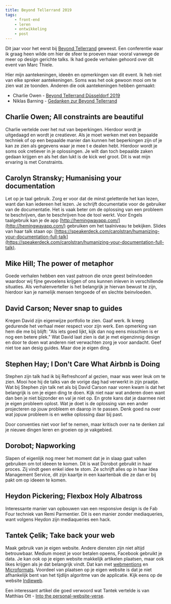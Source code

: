 ```yaml
---
title: Beyond Tellerrand 2019
tags: 
    - front-end
    - leren
    - ontwikkeling
    - post
---
```



Dit jaar voor het eerst bij [Beyond Tellerrand](https://beyondtellerrand.com/events/duesseldorf-2019/speakers) geweest. Een conferentie waar ik graag heen wilde om hier de sfeer te proeven maar vooral vanwege de meer op design gerichte talks. Ik had goede verhalen gehoord over dit event van Marc Thiele.

Hier mijn aantekeningen, ideeën en opmerkingen van dit event. Ik heb niet van elke spreker aantekeningen. Soms was het ook gewoon mooi om te zien wat ze toonden.
Anderen die ook aantekeningen hebben gemaakt:

- Charlie Owen - [Beyond Tellerrand Düsseldorf 2019](https://www.sonniesedge.net/posts/beyond-tellerrand-dusseldorf-2019)
- Niklas Barning - [Gedanken zur Beyond Tellerrand](https://niklasbarning.de/2019/05/14/gedanken-zur-beyond-tellerrand/)

## Charlie Owen; All constraints are beautiful
Charlie vertelde over het nut van beperkingen. Hierdoor wordt je uitgedaagd en wordt je creatiever. 
Als je moet werken met een bepaalde techniek of op een bepaalde manier dan kunnen het beperkingen zijn of je kan ze zien als gegevens waar je mee t e dealen hebt. Hierdoor wordt je soms ook cretiever in je oplossingen. Je wilt dan toch bepaalde zaken gedaan krijgen en als het dan lukt is de kick wel groot. Dit is wat mijn ervaring is met Constraints.


## Carolyn Stransky; Humanising your documentation
Let op je taal gebruik. Zorg er voor dat de minst geletterde het kan lezen, want dan kan iedereen het lezen.
Je schrijft documentatie voor de gebruiker van de documentatie. Het is vaak beter om de oplossing van een probleem te beschrijven, dan te beschrijven hoe de tool werkt.
Voor Engels taalgebruik kan je de app [http://hemingwayapp.com/](http://hemingwayapp.com/) gebruiken om het taalniveau te bekijken.
Slides van haar talk staan op: [https://speakerdeck.com/carolstran/humanizing-your-documentation-full-talk](https://speakerdeck.com/carolstran/humanizing-your-documentation-full-talk).


## Mike Hill; The power of metaphor
Goede verhalen hebben een vast patroon die onze geest beïnvloeden waardoor wij fijne gevoelens krijgen of ons kunnen inleven in verschillende situaties.
Als verhalenverteller is het belangrijk je hiervan bewust te zijn, hierdoor kan je namelijk mensen tengoede of en slechte beinvloeden.


## David Carson; Never snap to guides
Kregen David zijn eigenwijze portfolio te zien. Gaaf werk. Ik kreeg gedurende het verhaal meer respect voor zijn werk.
Een opmerking van hem die me bij blijft: "Als iets goed lijkt, kijk dan nog eens misschien is er nog een betere plek."
Wat David laat zien is dat je met eigenzinnig design en door te doen wat anderen niet verwachten zorg je voor aandacht.
Geef niet toe aan desig guides. Maar doe je eigen ding.


## Stephen Hay; I Don't Care What Airbnb is Doing
Stephen zijn talk had ik bij Refreshconf al gezien, maar was weer leuk om te zien. Mooi hoe hij de talks van de vorige dag had verwerkt in zijn praatje.
Wat bij Stephen zijn talk net als bij David Carson naar voren kwam is dat het belangrijk is om je eigen ding te doen. Kijk niet naar wat anderen doen want dan ben je niet bijzonder en val je niet op. 
En grote kans dat je daarmee niet je eigen probleem oplost. Wat je doet is de oplossing van een ander projecteren op jouw probleem en daarop in te passen. Denk goed na over wat jopuw probleem is en welke oplossing daar bij past.

Door conventies niet voor lief te nemen, maar kritisch over na te denken zal je nieuwe dingen leren en groeien op je vakgebied.


## Dorobot; Napworking
Slapen of eigenlijk nog meer het moment dat je in slaap gaat vallen gebruiken om tot ideeen te komen. Dit is wat Dorobot gebruikt in haar proces.
Zij vindt geen enkel idee te stom. Ze schrijft alles op in haar Idea Management Service, dit zijn kaartje in een kaartenbak die ze dan er bij pakt om op ideeen te komen.


## Heydon Pickering; Flexbox Holy Albatross
Interessante manier van opbouwen van een responsive design is de Fab Four techniek van Remi Parmentier. Dit is een manier zonder mediaqueries, want volgens Heydon zijn mediaqueries een hack.


## Tantek Çelik; Take back your web
Maak gebruik van je eigen website. Andere diensten zijn niet altijd betrouwbaar. Medium moest je voor betalen opeens, Facebook gebruikt je data.
Je kan ook op je eigen website makkelijk artikelen plaatsen, maar ook likes krijgen als je dat belangrijk vindt. Dat kan met [webmentions](https://webmention.io/) en [Microformats](http://microformats.org/).
Voordeel van plaatsen op je eigen website is dat je niet afhankelijk bent van het tijdlijn algoritme van de applicatie. Kijk eens op de website [Indieweb](https://indieweb.org/).

Een interessant artikel die goed verwoord wat Tantek vertelde is van Matthias Ott - [Into the personal-website-verse](https://matthiasott.com/articles/into-the-personal-website-verse).